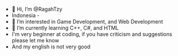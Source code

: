 - 👋 Hi, I’m @RagahTzy
- Indonesia -
- 👀 I’m interested in Game Development, and Web Development
- 🌱 I’m currently learning C++, C#, and HTML
- I'm very beginner at coding, if you have criticism and suggestions please let me know
- And my english is not very good

<!---
RagahTzy/RagahTzy is a ✨ special ✨ repository because its `README.md` (this file) appears on your GitHub profile.
You can click the Preview link to take a look at your changes.
--->

